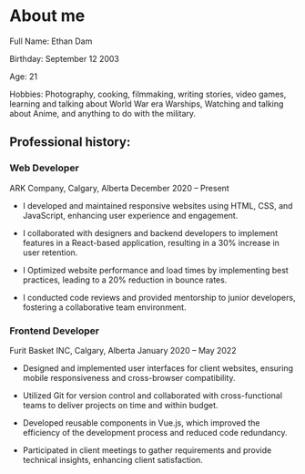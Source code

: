 # About me

Full Name: Ethan Dam

Birthday: September 12 2003

Age: 21

Hobbies: Photography, cooking, filmmaking, writing stories, video games, learning and talking about World War era Warships, Watching and talking about Anime, and anything to do with the military.

## Professional history:

### Web Developer

ARK Company, Calgary, Alberta
December 2020 – Present

- I developed and maintained responsive websites using HTML, CSS, and JavaScript, enhancing user experience and engagement.

- I collaborated with designers and backend developers to implement features in a React-based application, resulting in a 30% increase in user retention.

- I Optimized website performance and load times by implementing best practices, leading to a 20% reduction in bounce rates.

- I conducted code reviews and provided mentorship to junior developers, fostering a collaborative team environment.

### Frontend Developer

Furit Basket INC, Calgary, Alberta
January 2020 – May 2022

- Designed and implemented user interfaces for client websites, ensuring mobile responsiveness and cross-browser compatibility.

- Utilized Git for version control and collaborated with cross-functional teams to deliver projects on time and within budget.

- Developed reusable components in Vue.js, which improved the efficiency of the development process and reduced code redundancy.

- Participated in client meetings to gather requirements and provide technical insights, enhancing client satisfaction.
